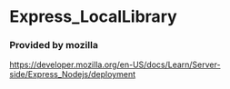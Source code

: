 # Express_LocalLibrary

### Provided by mozilla
https://developer.mozilla.org/en-US/docs/Learn/Server-side/Express_Nodejs/deployment
